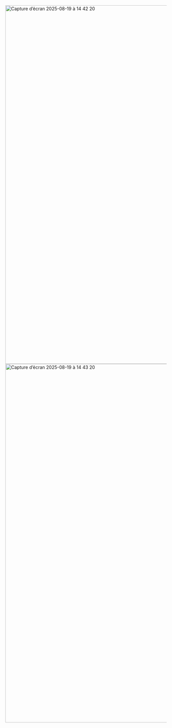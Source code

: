 <img width="1792" height="1120" alt="Capture d’écran 2025-08-19 à 14 42 20" src="https://github.com/user-attachments/assets/42798d39-980c-466d-b0be-1349dd04c831" />
<img width="1792" height="1120" alt="Capture d’écran 2025-08-19 à 14 43 20" src="https://github.com/user-attachments/assets/01145055-f401-404d-9735-aa052685a2a2" />
